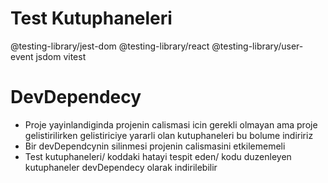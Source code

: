 # Test Kutuphaneleri

@testing-library/jest-dom
@testing-library/react
@testing-library/user-event
jsdom
vitest

# DevDependecy
- Proje yayinlandiginda projenin calismasi icin gerekli olmayan ama proje gelistirilirken gelistiriciye yararli olan kutuphaneleri bu bolume indiririz
- Bir devDependcynin silinmesi projenin calismasini etkilememeli
- Test kutuphaneleri/ koddaki hatayi tespit eden/ kodu duzenleyen kutuphaneler devDependecy olarak indirilebilir